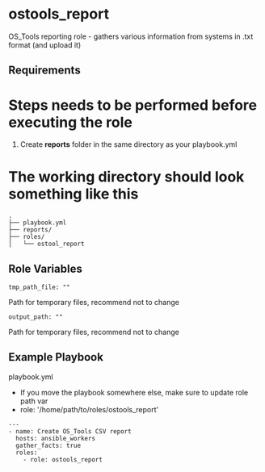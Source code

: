 ostools_report
=========

OS_Tools reporting role - gathers various information from systems in .txt format (and upload it)

Requirements
------------

Steps needs to be performed before executing the role
==============================================================
1) Create **reports** folder in the same directory as your playbook.yml

The working directory should look something like this
=====================================================
```
.
├── playbook.yml
├── reports/
├── roles/
│   └── ostool_report
```

Role Variables
--------------

```
tmp_path_file: ""
```
Path for temporary files, recommend not to change
```
output_path: ""
```
Path for temporary files, recommend not to change

Example Playbook
----------------

playbook.yml
- If you move the playbook somewhere else, make sure to update role path var
- role: '/home/path/to/roles/ostools_report'

```
---
- name: Create OS_Tools CSV report
  hosts: ansible_workers
  gather_facts: true
  roles:
    - role: ostools_report

```

